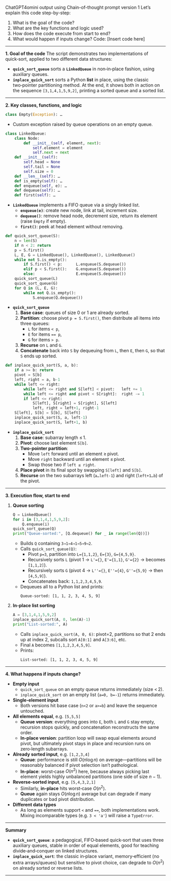 ChatGPT4omini output using Chain-of-thought prompt version 1
Let’s explain this code step-by-step:
1. What is the goal of the code?
2. What are the key functions and logic used?
3. How does the code execute from start to end?
4. What would happen if inputs change?
Code:
[Insert code here]

-----------------------------------------------------------------------------------------------------
**1. Goal of the code**
The script demonstrates two implementations of quick‑sort, applied to two different data structures:
* **`quick_sort_queue`** sorts a **`LinkedQueue`** in non‑in‑place fashion, using auxiliary queues.
* **`inplace_quick_sort`** sorts a Python **list** in place, using the classic two‑pointer partitioning method.
At the end, it shows both in action on the sequence `[3,1,4,1,5,9,2]`, printing a sorted queue and a sorted list.
---
**2. Key classes, functions, and logic**
```python
class Empty(Exception): …
```
* Custom exception raised by queue operations on an empty queue.
```python
class LinkedQueue:
    class Node:
        def __init__(self, element, next):
            self.element = element
            self.next = next
    def __init__(self):
        self.head = None
        self.tail = None
        self.size = 0
    def __len__(self): …
    def is_empty(self): …
    def enqueue(self, e): …
    def dequeue(self): …
    def first(self): …
```
* **`LinkedQueue`** implements a FIFO queue via a singly linked list.
  * **`enqueue(e)`**: create new node, link at tail, increment size.
  * **`dequeue()`**: remove head node, decrement size, return its element (raise `Empty` if empty).
  * **`first()`**: peek at head element without removing.
```python
def quick_sort_queue(S):
    n = len(S)
    if n < 2: return
    p = S.first()
    L, E, G = LinkedQueue(), LinkedQueue(), LinkedQueue()
    while not S.is_empty():
        if S.first() < p:      L.enqueue(S.dequeue())
        elif p < S.first():    G.enqueue(S.dequeue())
        else:                  E.enqueue(S.dequeue())
    quick_sort_queue(L)
    quick_sort_queue(G)
    for Q in (L, E, G):
        while not Q.is_empty():
            S.enqueue(Q.dequeue())
```
* **`quick_sort_queue`**
  1. **Base case**: queues of size 0 or 1 are already sorted.
  2. **Partition**: choose pivot `p = S.first()`, then distribute all items into three queues:
     * `L` for items `< p`,
     * `E` for items `== p`,
     * `G` for items `> p`.
  3. **Recurse** on `L` and `G`.
  4. **Concatenate** back into `S` by dequeuing from `L`, then `E`, then `G`, so that `S` ends up sorted.
```python
def inplace_quick_sort(S, a, b):
    if a >= b: return
    pivot = S[b]
    left, right = a, b-1
    while left <= right:
        while left <= right and S[left] < pivot:   left += 1
        while left <= right and pivot < S[right]:  right -= 1
        if left <= right:
            S[left], S[right] = S[right], S[left]
            left, right = left+1, right-1
    S[left], S[b] = S[b], S[left]
    inplace_quick_sort(S, a, left-1)
    inplace_quick_sort(S, left+1, b)
```
* **`inplace_quick_sort`**
  1. **Base case**: subarray length ≤ 1.
  2. **Pivot**: choose last element `S[b]`.
  3. **Two‑pointer partition**:
     * Move `left` forward until an element ≥ pivot.
     * Move `right` backward until an element ≤ pivot.
     * Swap those two if `left ≤ right`.
  4. **Place pivot** in its final spot by swapping `S[left]` and `S[b]`.
  5. **Recurse** on the two subarrays left (`a…left-1`) and right (`left+1…b`) of the pivot.
---
**3. Execution flow, start to end**
1. **Queue sorting**
   ```python
   Q = LinkedQueue()
   for i in [3,1,4,1,5,9,2]:
       Q.enqueue(i)
   quick_sort_queue(Q)
   print("Queue‐sorted:", [Q.dequeue() for _ in range(len(Q))])
   ```
   * Builds `Q` containing `3→1→4→1→5→9→2`.
   * Calls `quick_sort_queue(Q)`:
     * Pivot `p=3`, partition into `L={1,1,2}`, `E={3}`, `G={4,5,9}`.
     * Recursively sorts `L` (pivot 1 → `L'={}`, `E'={1,1}`, `G'={2}` → becomes `[1,1,2]`).
     * Recursively sorts `G` (pivot 4 → `L''={}`, `E''={4}`, `G''={5,9}` → then `[4,5,9]`).
     * Concatenates back: `1,1,2,3,4,5,9`.
   * Dequeues all to a Python list and prints:
     ```
     Queue‐sorted: [1, 1, 2, 3, 4, 5, 9]
     ```
2. **In‑place list sorting**
   ```python
   A = [3,1,4,1,5,9,2]
   inplace_quick_sort(A, 0, len(A)-1)
   print("List‐sorted:", A)
   ```
   * Calls `inplace_quick_sort(A, 0, 6)`: pivot=2, partitions so that 2 ends up at index 2, subcalls sort `A[0:1]` and `A[3:6]`, etc.
   * Final `A` becomes `[1,1,2,3,4,5,9]`.
   * Prints:
     ```
     List‐sorted: [1, 1, 2, 3, 4, 5, 9]
     ```
---
**4. What happens if inputs change?**
* **Empty input**
  * `quick_sort_queue` on an empty queue returns immediately (size < 2).
  * `inplace_quick_sort` on an empty list (`a=0, b=-1`) returns immediately.
* **Single‐element input**
  * Both versions hit base case (`n<2` or `a>=b`) and leave the sequence untouched.
* **All elements equal**, e.g. `[5,5,5]`
  * **Queue version**: everything goes into `E`, both `L` and `G` stay empty, recursion stops quickly, and concatenation reconstructs the same order.
  * **In‐place version**: partition loop will swap equal elements around pivot, but ultimately pivot stays in place and recursion runs on zero‑length subarrays.
* **Already sorted input**, e.g. `[1,2,3,4]`
  * **Queue**: performance is still $O(n\log n)$ on average—partitions will be reasonably balanced if pivot selection isn’t pathological.
  * **In‑place**: worst‑case $O(n^2)$ here, because always picking last element yields highly unbalanced partitions (one side of size $n-1$).
* **Reverse‑sorted input**, e.g. `[5,4,3,2,1]`
  * Similarly, **in‑place** hits worst‑case $O(n^2)$.
  * **Queue** again stays $O(n\log n)$ average but can degrade if many duplicates or bad pivot distribution.
* **Different data types**
  * As long as elements support `<` and `==`, both implementations work. Mixing incomparable types (e.g. `3 < 'a'`) will raise a `TypeError`.
---
**Summary**
* **`quick_sort_queue`**: a pedagogical, FIFO‑based quick‑sort that uses three auxiliary queues, stable in order of equal elements, good for teaching divide‑and‑conquer on linked structures.
* **`inplace_quick_sort`**: the classic in‑place variant, memory‑efficient (no extra arrays/queues) but sensitive to pivot choice, can degrade to $O(n^2)$ on already sorted or reverse lists.

-----------------------------------------------------------------------------------------------------